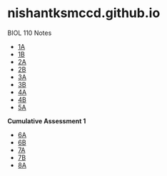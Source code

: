 # nishantksmccd.github.io
BIOL 110 Notes

* [1A](./1A.md)  
* [1B](./1B.md)  
* [2A](./2A.md)  
* [2B](./2B.md)  
* [3A](./3A.md)  
* [3B](./3B.md)  
* [4A](./4A.md)  
* [4B](./4B.md)  
* [5A](./5A.md)  

**Cumulative Assessment 1**

* [6A](./6A.md)
* [6B](./6B.md)
* [7A](./7A.md)
* [7B](./7B.md)
* [8A](./8A.md)
